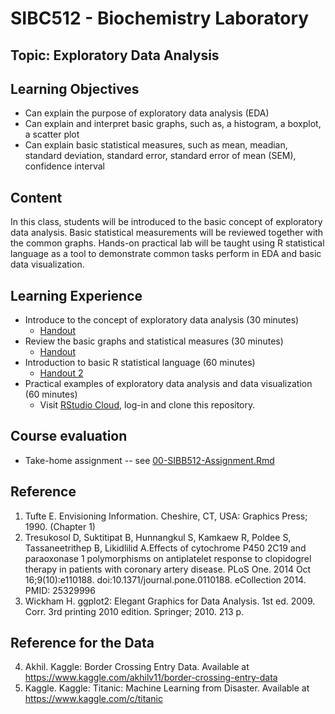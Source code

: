 # SIBC512 - Biochemistry Laboratory

## Topic: Exploratory Data Analysis

## Learning Objectives

- Can explain the purpose of exploratory data analysis (EDA)
- Can explain and interpret basic graphs, such as, a histogram, a boxplot, a scatter plot
- Can explain basic statistical measures, such as mean, meadian, standard deviation, standard error, standard error of mean (SEM), confidence interval

## Content

In this class, students will be introduced to the basic concept of exploratory data analysis. Basic statistical measurements will be reviewed together with the common graphs. Hands-on practical lab will be taught using R statistical language as a tool to demonstrate common tasks perform in EDA and basic data visualization.

## Learning Experience
- Introduce to the concept of exploratory data analysis (30 minutes)
    - [Handout](02-Handout-EDA.pdf)
- Review the basic graphs and statistical measures (30 minutes)
    - [Handout](02-Handout-EDA.pdf)
- Introduction to basic R statistical language (60 minutes)
    - [Handout 2](02-Handout-R_Intro.pdf)
- Practical examples of exploratory data analysis and data visualization (60 minutes)
    - Visit [RStudio Cloud](https://rstudio.cloud), log-in and clone this repository.
    
## Course evaluation

- Take-home assignment -- see [00-SIBB512-Assignment.Rmd](00-SIBB512-Assignment.Rmd)

## Reference

1. Tufte E. Envisioning Information. Cheshire, CT, USA: Graphics Press; 1990. (Chapter 1)
2. Tresukosol D, Suktitipat B, Hunnangkul S, Kamkaew R, Poldee S, Tassaneetrithep B, Likidlilid A.Effects of cytochrome P450 2C19 and paraoxonase 1 polymorphisms on antiplatelet response to clopidogrel therapy in patients with coronary artery disease. PLoS One. 2014 Oct 16;9(10):e110188. doi:10.1371/journal.pone.0110188. eCollection 2014. PMID: 25329996
3. Wickham H. ggplot2: Elegant Graphics for Data Analysis. 1st ed. 2009. Corr. 3rd printing 2010 edition. Springer; 2010. 213 p.

## Reference for the Data

4. Akhil. Kaggle: Border Crossing Entry Data. Available at https://www.kaggle.com/akhilv11/border-crossing-entry-data
5. Kaggle. Kaggle: Titanic: Machine Learning from Disaster. Available at https://www.kaggle.com/c/titanic
